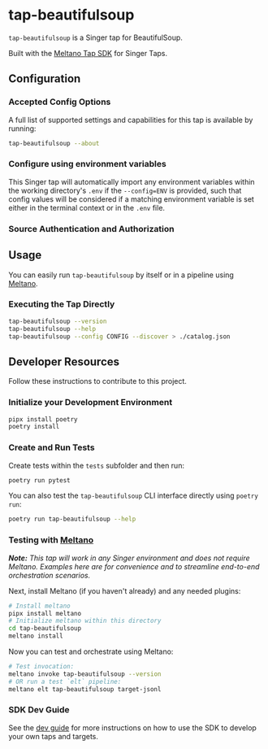 # tap-beautifulsoup

`tap-beautifulsoup` is a Singer tap for BeautifulSoup.

Built with the [Meltano Tap SDK](https://sdk.meltano.com) for Singer Taps.

<!--

Developer TODO: Update the below as needed to correctly describe the install procedure. For instance, if you do not have a PyPi repo, or if you want users to directly install from your git repo, you can modify this step as appropriate.

## Installation

Install from PyPi:

```bash
pipx install tap-beautifulsoup
```

Install from GitHub:

```bash
pipx install git+https://github.com/ORG_NAME/tap-beautifulsoup.git@main
```

-->

## Configuration

### Accepted Config Options

<!--
Developer TODO: Provide a list of config options accepted by the tap.

This section can be created by copy-pasting the CLI output from:

```
tap-beautifulsoup --about --format=markdown
```
-->

A full list of supported settings and capabilities for this
tap is available by running:

```bash
tap-beautifulsoup --about
```

### Configure using environment variables

This Singer tap will automatically import any environment variables within the working directory's
`.env` if the `--config=ENV` is provided, such that config values will be considered if a matching
environment variable is set either in the terminal context or in the `.env` file.

### Source Authentication and Authorization

<!--
Developer TODO: If your tap requires special access on the source system, or any special authentication requirements, provide those here.
-->

## Usage

You can easily run `tap-beautifulsoup` by itself or in a pipeline using [Meltano](https://meltano.com/).

### Executing the Tap Directly

```bash
tap-beautifulsoup --version
tap-beautifulsoup --help
tap-beautifulsoup --config CONFIG --discover > ./catalog.json
```

## Developer Resources

Follow these instructions to contribute to this project.

### Initialize your Development Environment

```bash
pipx install poetry
poetry install
```

### Create and Run Tests

Create tests within the `tests` subfolder and
  then run:

```bash
poetry run pytest
```

You can also test the `tap-beautifulsoup` CLI interface directly using `poetry run`:

```bash
poetry run tap-beautifulsoup --help
```

### Testing with [Meltano](https://www.meltano.com)

_**Note:** This tap will work in any Singer environment and does not require Meltano.
Examples here are for convenience and to streamline end-to-end orchestration scenarios._

<!--
Developer TODO:
Your project comes with a custom `meltano.yml` project file already created. Open the `meltano.yml` and follow any "TODO" items listed in
the file.
-->

Next, install Meltano (if you haven't already) and any needed plugins:

```bash
# Install meltano
pipx install meltano
# Initialize meltano within this directory
cd tap-beautifulsoup
meltano install
```

Now you can test and orchestrate using Meltano:

```bash
# Test invocation:
meltano invoke tap-beautifulsoup --version
# OR run a test `elt` pipeline:
meltano elt tap-beautifulsoup target-jsonl
```

### SDK Dev Guide

See the [dev guide](https://sdk.meltano.com/en/latest/dev_guide.html) for more instructions on how to use the SDK to
develop your own taps and targets.
